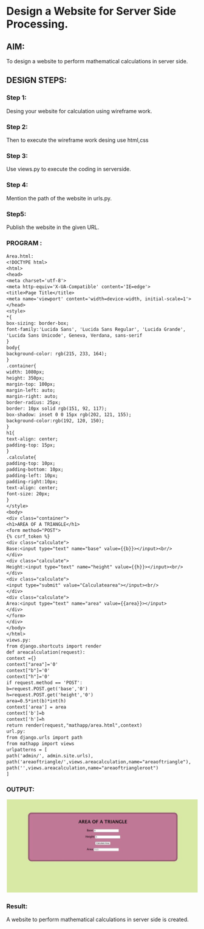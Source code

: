 # Design a Website for Server Side Processing.

## AIM:
To design a website to perform mathematical calculations in server side.
## DESIGN STEPS:
### Step 1:
Desing your website for calculation using wireframe work.
### Step 2:
Then to execute the wireframe work desing use html,css
### Step 3:
Use views.py to execute the coding in serverside.
### Step 4:
Mention the path of the website in urls.py.
### Step5:
Publish the website in the given URL.

### PROGRAM :
~~~
Area.html:
<!DOCTYPE html>
<html>
<head>
<meta charset='utf-8'>
<meta http-equiv='X-UA-Compatible' content='IE=edge'>
<title>Page Title</title>
<meta name='viewport' content='width=device-width, initial-scale=1'>
</head>
<style>
*{
box-sizing: border-box;
font-family:'Lucida Sans', 'Lucida Sans Regular', 'Lucida Grande', 'Lucida Sans Unicode', Geneva, Verdana, sans-serif
}
body{
background-color: rgb(215, 233, 164);
}
.container{
width: 1080px;
height: 350px;
margin-top: 100px;
margin-left: auto;
margin-right: auto;
border-radius: 25px;
border: 10px solid rgb(151, 92, 117);
box-shadow: inset 0 0 15px rgb(202, 121, 155);
background-color:rgb(192, 120, 150);
}
h1{
text-align: center;
padding-top: 15px;
}
.calculate{
padding-top: 10px;
padding-bottom: 10px;
padding-left: 10px;
padding-right:10px;
text-align: center;
font-size: 20px;
}
</style>
<body>
<div class="container">
<h1>AREA OF A TRIANGLE</h1>
<form method="POST">
{% csrf_token %}
<div class="calculate">
Base:<input type="text" name="base" value={{b}}></input><br/>
</div>
<div class="calculate">
Height:<input type="text" name="height" value={{h}}></input><br/>
</div>
<div class="calculate">
<input type="submit" value="Calculatearea"></input><br/>
</div>
<div class="calculate">
Area:<input type="text" name="area" value={{area}}></input>
</div>
</form>
</div>
</body>
</html>
views.py:
from django.shortcuts import render
def areacalculation(request):
context ={}
context["area"]='0'
context["b"]='0'
context["h"]='0'
if request.method == 'POST':
b=request.POST.get('base','0')
h=request.POST.get('height','0')
area=0.5*int(b)*int(h)
context['area'] = area
context['b']=b
context['h']=h
return render(request,"mathapp/area.html",context)
url.py:
from django.urls import path
from mathapp import views
urlpatterns = [
path('admin/', admin.site.urls),
path('areaoftriangle/',views.areacalculation,name="areaoftriangle"),
path('',views.areacalculation,name="areaoftriangleroot")
]
~~~

### OUTPUT:
![output](./a.jpg)

### Result:
A website to perform mathematical calculations in server side is created.
